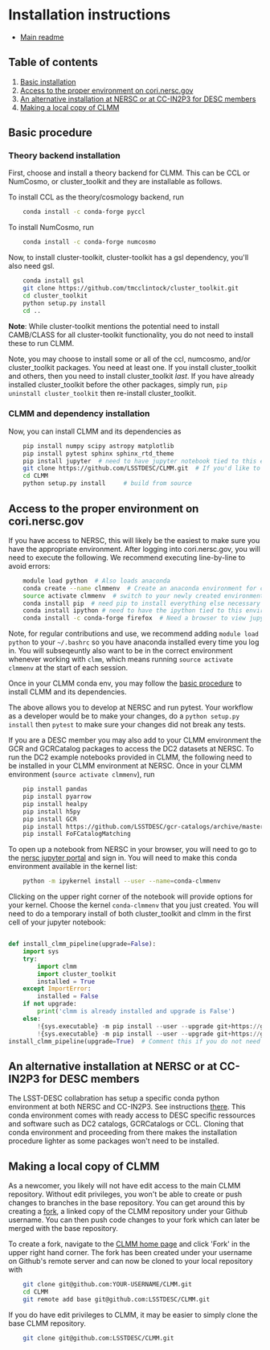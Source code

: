 
# Installation instructions

* [Main readme](README.md)

## Table of contents
1. [Basic installation](#basic_install)
2. [Access to the proper environment on cori.nersc.gov](#access_to_the_proper_environment_on_cori)
3. [An alternative installation at NERSC or at CC-IN2P3 for DESC members](#from_desc_conda_env)
4. [Making a local copy of CLMM](#making_a_local_copy_of_clmm)


## Basic procedure <a name="basic_install"></a>

### Theory backend installation
First, choose and install a theory backend for CLMM. This can be CCL or NumCosmo, or cluster_toolkit and they are installable as follows.

To install CCL as the theory/cosmology backend, run

```bash
    conda install -c conda-forge pyccl
```

To install NumCosmo, run

```bash
    conda install -c conda-forge numcosmo
```

Now, to install cluster-toolkit, cluster-toolkit has a gsl dependency, you'll also need gsl.

```bash
    conda install gsl
    git clone https://github.com/tmcclintock/cluster_toolkit.git
    cd cluster_toolkit
    python setup.py install
    cd ..
```
**Note**: While cluster-toolkit mentions the potential need to install CAMB/CLASS for all cluster-toolkit functionality, you do not need to install these to run CLMM.

Note, you may choose to install some or all of the ccl, numcosmo, and/or cluster_toolkit packages.  You need at least one.  If you install cluster_toolkit and others, then you need to install cluster_toolkit *last*.   If you have already installed cluster_toolkit before the other packages, simply run, `pip uninstall cluster_toolkit` then re-install cluster_toolkit.

### CLMM and dependency installation

Now, you can install CLMM and its dependencies as

```bash
    pip install numpy scipy astropy matplotlib
    pip install pytest sphinx sphinx_rtd_theme
    pip install jupyter  # need to have jupyter notebook tied to this environment, you can then see the environment in jupyter.nersc.gov
    git clone https://github.com/LSSTDESC/CLMM.git  # If you'd like to contribute but don't have edit permissions to the CLMM repo, see below how to fork the repo instead.
    cd CLMM   
    python setup.py install     # build from source
```

## Access to the proper environment on cori.nersc.gov <a name="access_to_the_proper_environment_on_cori"></a>

If you have access to NERSC, this will likely be the easiest to make sure you have the appropriate environment.  After logging into cori.nersc.gov, you will need to execute the following.  We recommend executing line-by-line to avoid errors:

```bash
    module load python  # Also loads anaconda
    conda create --name clmmenv  # Create an anaconda environment for clmm
    source activate clmmenv  # switch to your newly created environment
    conda install pip  # need pip to install everything else necessary for clmm 
    conda install ipython # need to have the ipython tied to this environment
    conda install -c conda-forge firefox  # Need a browser to view jupyter notebooks  
```

Note, for regular contributions and use, we recommend adding `module load python` to your `~/.bashrc` so you have anaconda installed every time you log in.  You will subseqeuntly also want to be in the correct environment whenever working with `clmm`, which means running `source activate clmmenv` at the start of each session.

Once in your CLMM conda env, you may follow the [basic procedure](#basic_install) to install CLMM and its dependencies.

The above allows you to develop at NERSC and run pytest.  Your workflow as a developer would be to make your changes, do a `python setup.py install` then `pytest` to make sure your changes did not break any tests.

If you are a DESC member you may also add to your CLMM environment the GCR and GCRCatalog packages to access the DC2 datasets at NERSC. To run the DC2 example notebooks provided in CLMM, the following need to be installed in your CLMM environment at NERSC. Once in your CLMM environment (`source activate clmmenv`), run

```bash
    pip install pandas
    pip install pyarrow
    pip install healpy
    pip install h5py
    pip install GCR
    pip install https://github.com/LSSTDESC/gcr-catalogs/archive/master.zip
    pip install FoFCatalogMatching
```

To open up a notebook from NERSC in your browser, you will need to go to the [nersc jupyter portal](https://jupyter.nersc.gov) and sign in. You will need to make this conda environment available in the kernel list:

```bash
    python -m ipykernel install --user --name=conda-clmmenv
```

Clicking on the upper right corner of the notebook will provide options for your kernel.  Choose the kernel `conda-clmmenv` that you just created.  You will need to do a temporary install of both cluster_toolkit and clmm in the first cell of your jupyter notebook:

```python

def install_clmm_pipeline(upgrade=False):
    import sys
    try:
        import clmm
        import cluster_toolkit
        installed = True
    except ImportError:
        installed = False
    if not upgrade:
        print('clmm is already installed and upgrade is False')
    else:
        !{sys.executable} -m pip install --user --upgrade git+https://github.com/tmcclintock/cluster_toolkit.git
        !{sys.executable} -m pip install --user --upgrade git+https://github.com/LSSTDESC/CLMM
install_clmm_pipeline(upgrade=True)  # Comment this if you do not need to adjust your environment, but this is useful in cori

```

## An alternative installation at NERSC or at CC-IN2P3 for DESC members <a name="from_desc_conda_env"></a>

The LSST-DESC collabration has setup a specific conda python environment at both NERSC and CC-IN2P3. See instructions [there](https://github.com/LSSTDESC/desc-python). This conda environment comes with ready access to DESC specific ressources and software such as DC2 catalogs, GCRCatalogs or CCL. Cloning that conda environment and proceeding from there makes the installation procedure lighter as some packages won't need to be installed.

## Making a local copy of CLMM <a name="making_a_local_copy_of_clmm"></a>

As a newcomer, you likely will not have edit access to the main CLMM repository.
Without edit privileges, you won't be able to create or push changes to branches in the base repository. You can get around this by creating a [fork](https://help.github.com/articles/fork-a-repo/), a linked copy of the CLMM repository under your Github username. You can then push code changes to your fork which can later be merged with the base repository.

To create a fork, navigate to the [CLMM home page](https://github.com/LSSTDESC/CLMM) and click 'Fork' in the upper right hand corner. The fork has been created under your username on Github's remote server and can now be cloned to your local repository with

```bash
    git clone git@github.com:YOUR-USERNAME/CLMM.git
    cd CLMM
    git remote add base git@github.com:LSSTDESC/CLMM.git
```
If you do have edit privileges to CLMM, it may be easier to simply clone the base CLMM repository.
``` bash
    git clone git@github.com:LSSTDESC/CLMM.git
```


